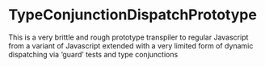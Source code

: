# TypeConjunctionDispatchPrototype
This is a very brittle and rough prototype transpiler to regular Javascript from a variant of Javascript extended with a very limited form of dynamic dispatching via ‘guard’ tests and type conjunctions

